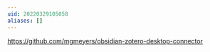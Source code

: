 ```yaml
---
uid: 20220329105058
aliases: []
---
```

https://github.com/mgmeyers/obsidian-zotero-desktop-connector